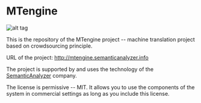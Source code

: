 MTengine
========
![alt tag](http://mtengine.semanticanalyzer.info/mtengine/images/logo-small.png)

This is the repository of the MTengine project -- machine translation project based on crowdsourcing principle.

URL of the project: http://mtengine.semanticanalyzer.info


The project is supported by and uses the technology of the [SemanticAnalyzer](https://github.com/semanticanalyzer) company.

The license is permissive -- MIT. It allows you to use the components of the system in commercial settings as long as you include this license.
